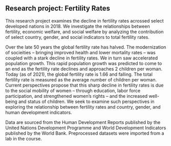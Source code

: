 ## Research project: Fertility Rates

This research project examines the decline in fertility rates acrossed select developed nations in 2018. We investigate the relationships between fertility, economic welfare, and social welfare by analyzing the contribution of select country, gender, and social indicators to total fertility rates.

Over the late 50 years the global fertility rate has halved. The modernization of socieities – bringing improved health and lower mortality rates – was coupled with a stark decline in fertility rates. We in turn saw accelerated population growth. This rapid population growth was predicted to come to an end as the fertility rate declines and approaches 2 children per woman. Today (as of 2021), the global fertility rate is 1.66 and falling. The total fertility rate is measured as the average number of children per woman.
Current perspectives propose that this sharp decline in fertility rates is due to the social mobility of women – through education, labor force participation, and strengthened women’s rights – and the increased well-being and status of children. We seek to examine such perspectives in exploring the relationship between fertility rates and country, gender, and human development indicators.

Data are sourced from the Human Development Reports published by the United Nations Development Programme and World Development Indicators published by the World Bank. Preprocessed datasets were imported from a lab in the course.
